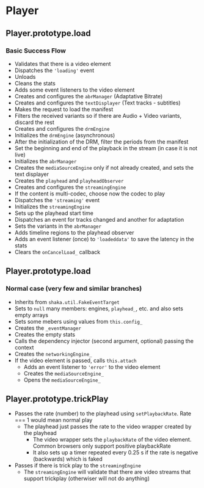 # Player

## Player.prototype.load

### Basic Success Flow

- Validates that there is a video element
- Dispatches the `'loading'` event
- Unloads
- Cleans the stats
- Adds some event listeners to the video element
- Creates and configures the `abrManager` (Adaptative Bitrate)
- Creates and configures the `textDisplayer` (Text tracks - subtitles)
- Makes the request to load the manifest
- Filters the received variants so if there are Audio + Video variants, discard the rest
- Creates and configures the `drmEngine`
- Initializes the `drmEngine` (asynchronous)
- After the initialization of the DRM, filter the periods from the manifest
- Set the beginning and end of the playback in the stream (in case it is not live)
- Initializes the `abrManager`
- Creates the `mediaSourceEngine` only if not already created, and sets the text displayer
- Creates the `playhead` and `playheadObserver`
- Creates and configures the `streamingEngine`
- If the content is multi-codec, choose now the codec to play
- Dispatches the `'streaming'` event
- Initializes the `streamingEngine`
- Sets up the playhead start time
- Dispatches an event for tracks changed and another for adaptation
- Sets the variants in the `abrManager`
- Adds timeline regions to the playhead observer
- Adds an event listener (once) to `'loadeddata'` to save the latency in the stats
- Clears the `onCancelLoad_` callback

## Player.prototype.load

### Normal case (very few and similar branches)

- Inherits from `shaka.util.FakeEventTarget`
- Sets to `null` many members: engines, `playhead_`, etc. and also sets empty arrays
- Sets some mebers using values from `this.config_`
- Creates the `_eventManager`
- Creates the empty stats
- Calls the dependency injector (second argument, optional) passing the context
- Creates the `networkingEngine_`
- If the video element is passed, calls `this.attach`
  - Adds an event listener to `'error'` to the video element
  - Creates the `mediaSourceEngine_`
  - Opens the `mediaSourceEngine_`

## Player.prototype.trickPlay

- Passes the rate (number) to the playhead using `setPlaybackRate`. Rate === 1 would mean normal play
  - The playhead just passes the rate to the video wrapper created by the playhead
    - The video wrapper sets the `playbackRate` of the video element. Common browsers only support positive playbackRate
    - It also sets up a timer repeated every 0.25 s if the rate is negative (backwards) which is faked
- Passes if there is trick play to the `streamingEngine`
  - The `streamingEngine` will validate that there are video streams that support trickplay (otherwiser will not do anything)
